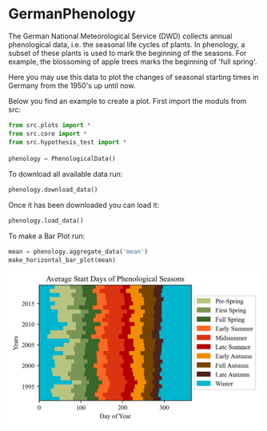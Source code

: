 # GermanPhenology

The German National Meteorological Service (DWD) collects annual phenological data, i.e. the seasonal life cycles of plants. In phenology, a subset of these plants is used to mark the beginning of the seasons. For example, the blossoming of apple trees marks the beginning of 'full spring'.  

Here you may use this data to plot the changes of seasonal starting times in Germany from the 1950's up until now.

Below you find an example to create a plot. First import the moduls from src:
```python
from src.plots import * 
from src.core import *
from src.hypothesis_test import *

phenology = PhenologicalData()
```

To download all available data run:
```python
phenology.download_data()
```

Once it has been downloaded you can load it:
```python
phenology.load_data()
```

To make a Bar Plot run:
```python
mean = phenology.aggregate_data('mean')
make_horizontal_bar_plot(mean)
```

![alt text](https://github.com/kgeoffrey/GermanPhenology/blob/main/img/example.png "Bar Plot")

